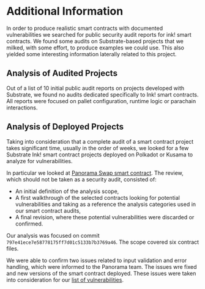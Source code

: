 # Additional Information
In order to produce realistic smart contracts with documented vulnerabilities
we searched for public security audit reports for ink! smart contracts. We
found some audits on Substrate-based projects that we milked, with some effort,
to produce examples we could use. This also yielded some interesting information
laterally related to this project.
## Analysis of Audited Projects
Out of a list of 10 initial public audit reports on projects developed with
Substrate, we found no audits dedicated specifically to Ink! smart contracts.
All reports were focused on pallet configuration, runtime logic or parachain 
interactions.

## Analysis of Deployed Projects
Taking into consideration that a complete audit of a smart contract project
takes significant time, usually in the order of weeks, we looked for a few 
Substrate Ink! smart contract projects deployed on Polkadot or Kusama to 
analyze for vulnerabilities. 

In particular we looked at [Panorama Swap smart contract](https://github.com/RottenKiwi/Panorama-Swap-INK-SC).
The review, which should not be taken as a security audit, consisted of:
- An initial definition of the analysis scope,
- A first walkthrough of the selected contracts looking for potential
vulnerabilities and taking as a reference the analysis categories used in our
smart contract audits, 
- A final revision, where these potential vulnerabilities were discarded or 
confirmed.

Our analysis was focused on commit `797e41ece7e58778175ff7d01c5133b7b3769a46`.
The scope covered six contract files.

We were able to confirm two issues related to input validation and error 
handling, which were informed to the Panorama team. The issues wre fixed
and new versions of the smart contract deployed. These issues were taken
into consideration for our [list of vulnerabilities](../curated-list-of-vulnerabilities/README.md).

